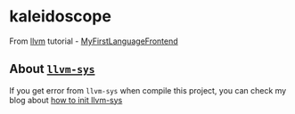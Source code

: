 # kaleidoscope

From [llvm](https://llvm.org/docs/index.html) tutorial - [MyFirstLanguageFrontend](https://llvm.org/docs/tutorial/MyFirstLanguageFrontend/index.html)

## About [`llvm-sys`](https://crates.io/crates/llvm-sys)

If you get error from `llvm-sys` when compile this project, you can check my blog about [how to init llvm-sys](https://studylessshape.github.io/post/rust/how-to-init-llvm-sys/)